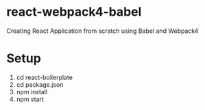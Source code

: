 # react-webpack4-babel
Creating React Application from scratch using Babel and Webpack4


# Setup
1. cd react-boilerplate
2. cd package.json
3. npm install
4. npm start

